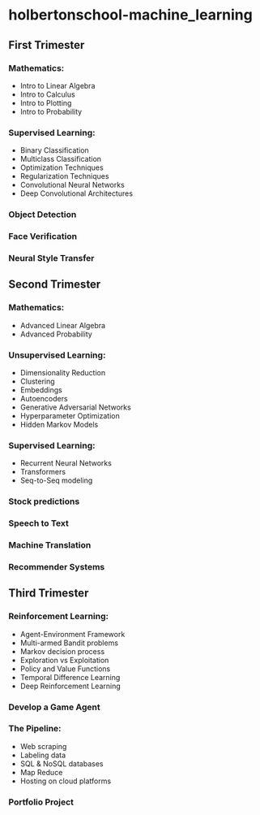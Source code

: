 # holbertonschool-machine_learning

## First Trimester
### Mathematics:
- Intro to Linear Algebra
- Intro to Calculus
- Intro to Plotting
- Intro to Probability

### Supervised Learning:
- Binary Classification
- Multiclass Classification
- Optimization Techniques
- Regularization Techniques
- Convolutional Neural Networks
- Deep Convolutional Architectures

### Object Detection
### Face Verification
### Neural Style Transfer

## Second Trimester
### Mathematics:
- Advanced Linear Algebra
- Advanced Probability

### Unsupervised Learning:
- Dimensionality Reduction
- Clustering
- Embeddings
- Autoencoders
- Generative Adversarial Networks
- Hyperparameter Optimization
- Hidden Markov Models

### Supervised Learning:
- Recurrent Neural Networks
- Transformers
- Seq-to-Seq modeling

### Stock predictions
### Speech to Text
### Machine Translation
### Recommender Systems

## Third Trimester
### Reinforcement Learning:
- Agent-Environment Framework
- Multi-armed Bandit problems
- Markov decision process
- Exploration vs Exploitation
- Policy and Value Functions
- Temporal Difference Learning
- Deep Reinforcement Learning

### Develop a Game Agent

### The Pipeline:
- Web scraping
- Labeling data
- SQL & NoSQL databases
- Map Reduce
- Hosting on cloud platforms

### Portfolio Project